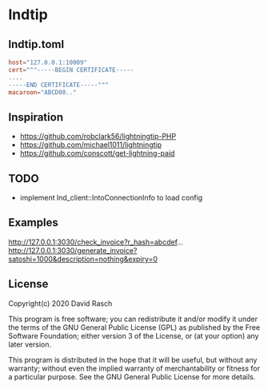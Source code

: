 # lndtip

## lndtip.toml

```toml
host="127.0.0.1:10009"
cert="""-----BEGIN CERTIFICATE-----
....
-----END CERTIFICATE-----"""
macaroon="ABCD00.."
```

## Inspiration

* https://github.com/robclark56/lightningtip-PHP
* https://github.com/michael1011/lightningtip
* https://github.com/conscott/get-lightning-paid

## TODO

* implement lnd_client::IntoConnectionInfo to load config

## Examples

http://127.0.0.1:3030/check_invoice?r_hash=abcdef...
http://127.0.0.1:3030/generate_invoice?satoshi=1000&description=nothing&expiry=0


## License

Copyright(c) 2020 David Rasch

This program is free software; you can redistribute it and/or modify it under the terms of the GNU General Public License (GPL) as published by the Free Software Foundation; either version 3 of the License, or (at your option) any later version.

This program is distributed in the hope that it will be useful, but without any warranty; without even the implied warranty of merchantability or fitness for a particular purpose. See the GNU General Public License for more details.
